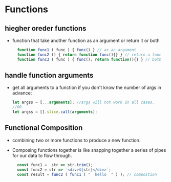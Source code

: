 # Functions

## hiegher oreder functions

- function that take another function as an argument or return it or both

  ```js
    function func1 ( func ) { func() } // as an argument
    function func2 () { return function func(){} } // return a func
    function func3 ( func ) { func(); return function(){} } // both
  ```

## handle function arguments 

- get all arguments to a function if you don't know the number of args in advance:

  ```javascript
  let argss = [...arguments]; //args will not work in all cases.
  //OR
  let argss = [].slice.call(arguments);
  ```

## Functional Composition

- combining two or more functions to produce a new function.
- Composing functions together is like snapping together a series of pipes for our data to flow through. 

  ```js
    const func1 =  str => str.trim();
    const func2 = str => `<div>${str}</div>`;
    const result = func2 ( func1 ( "  hello  " ) ); // compostion
  ```
